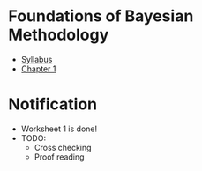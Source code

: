 # Foundations of Bayesian Methodology

* [Syllabus](Info/syllabus_STA421_FBM_FS22.pdf)
* [Chapter 1](Scripts/script_fbm2022_chapter_1.pdf)



# Notification

* Worksheet 1 is done!
* TODO:
  * Cross checking
  * Proof reading
